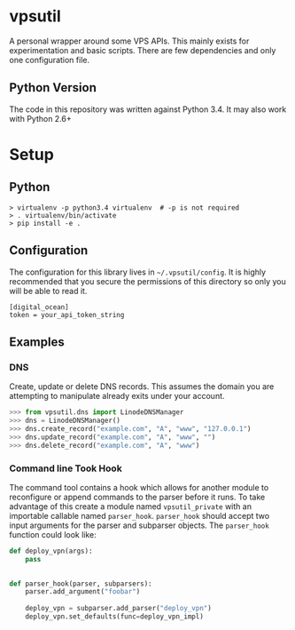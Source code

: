 # vpsutil
A personal wrapper around some VPS APIs.  This mainly exists for 
experimentation and basic scripts.  There are few dependencies and only
one configuration file.

## Python Version
The code in this repository was written against Python 3.4.  It may
also work with Python 2.6+

# Setup
## Python
```console
> virtualenv -p python3.4 virtualenv  # -p is not required
> . virtualenv/bin/activate
> pip install -e .
```

## Configuration
The configuration for this library lives in `~/.vpsutil/config`.  It is highly
recommended that you secure the permissions of this directory so only you will 
be able to read it.

```dosini
[digital_ocean]
token = your_api_token_string
```

## Examples
### DNS
Create, update or delete DNS records.  This assumes the domain you are
attempting to manipulate already exits under your account.

```python
>>> from vpsutil.dns import LinodeDNSManager
>>> dns = LinodeDNSManager()
>>> dns.create_record("example.com", "A", "www", "127.0.0.1")
>>> dns.update_record("example.com", "A", "www", "")
>>> dns.delete_record("example.com", "A", "www")
```

### Command line Took Hook
The command tool contains a hook which allows for another module to reconfigure
or append commands to the parser before it runs.  To take advantage of this 
create a module named ``vpsutil_private`` with an importable callable 
named ``parser_hook``.  ``parser_hook`` should accept two input arguments
for the parser and subparser objects.  The ``parser_hook`` function could look
like:

```python
def deploy_vpn(args):
    pass
    

def parser_hook(parser, subparsers):
    parser.add_argument("foobar")
    
    deploy_vpn = subparser.add_parser("deploy_vpn")
    deploy_vpn.set_defaults(func=deploy_vpn_impl)
    
```

